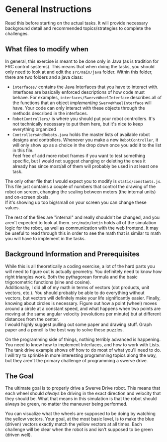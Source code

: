General Instructions
====================
Read this before starting on the actual tasks. It will provide necessary background detail and recommended topics/strategies to complete the challenges.

What files to modify when
-------------------------
In general, this exercise is meant to be done only in Java (as is tradition for FRC control systems). This means that
when doing the tasks, you should only need to look at and edit the `src/main/java` folder.
Within this folder, there are two folders and a java class:
- `interfaces/` contains the Java Interfaces that you have to interact with. Interfaces are basically enforced descriptions
  of how code must behave. For examples, `interfaces/SwerveWheelInterface` describes all of the functions that an object
  *implementing* `SwerveWheelInterface` will have. Your code can only interact with these objects through the methods described in the interfaces.
- `RobotControllers/` is where you should put your robot controllers. It's not technically necessary to put them here,
  but it's nice to keep everything organized
- `ControllersAndRobots.java` holds the master lists of available robot designs and controllers. Whenever you make a new
  `RobotController`, it will only show up as a choice in the drop down once you add it to the list in this file.  
  Feel free of add more robot frames if you want to test something specific, but I would not suggest changing or deleting
  the ones it already has since most/all of them will probably be used in at least one task.

The only other file that I would expect you to modify is `static/constants.js`. This file just contains a couple of numbers
that control the drawing of the robot on screen, changing the scaling between meters (the internal units) and on-screen pixels.  
If it's showing up too big/small on your screen you can change these values.

The rest of the files are "internal" and really shouldn't be changed, and you aren't expected to look at them.
`src/main/kotin` holds all of the simulation logic for the robot, as well as communication with the web frontend.
It may be useful to read through this in order to see the math that is similar to math you will have to implement in the tasks.


Background Information and Prerequisites
----------------------------------------
While this is all theoretically a coding exercise, a lot of the hard parts you will need to figure out is actually geometry.
You definitely need to know how right triangles work. Both the pythagorean formula and the basic trigonometric functions (sine and cosine).  
Additionally, I did all of my math in terms of vectors (dot products, unit vectors, etc.). You should probably be able to do everything
without vectors, but vectors will definitely make your life significantly easier.
Finally, knowing about circles is necessary. Figure out how a point (wheel) moves around a circle at a constant speed,
and what happens when two points are moving at the same angular velocity (revolutions per minute) but at different distances from the center.  
I would highly suggest pulling out some paper and drawing stuff. Graph paper and a pencil is the best way to solve these puzzles.

On the programming side of things, nothing terribly advanced is happening. You need to know how to implement Interfaces,
and how to work with Lists. The tank drive example shows off how to do most of what you'll need to do.  
I will try to sprinkle in more interesting programming topics along the way, but they aren't the primary challenge of programming a swerve drive.

The Goal
--------
The ultimate goal is to properly drive a Swerve Drive robot. This means that each wheel should *always* be driving in the exact direction and velocity that they should be.
What that means in this simulation is that the robot should always be green, no matter the maneuver being performed.

You can visualize what the wheels are supposed to be doing by watching the yellow vectors.
Your goal, at the most basic level, is to make the blue (driven) vectors exactly match the yellow vectors at all times.
Each challenge will be clear when the robot is and isn't supposed to be green (driven well).
